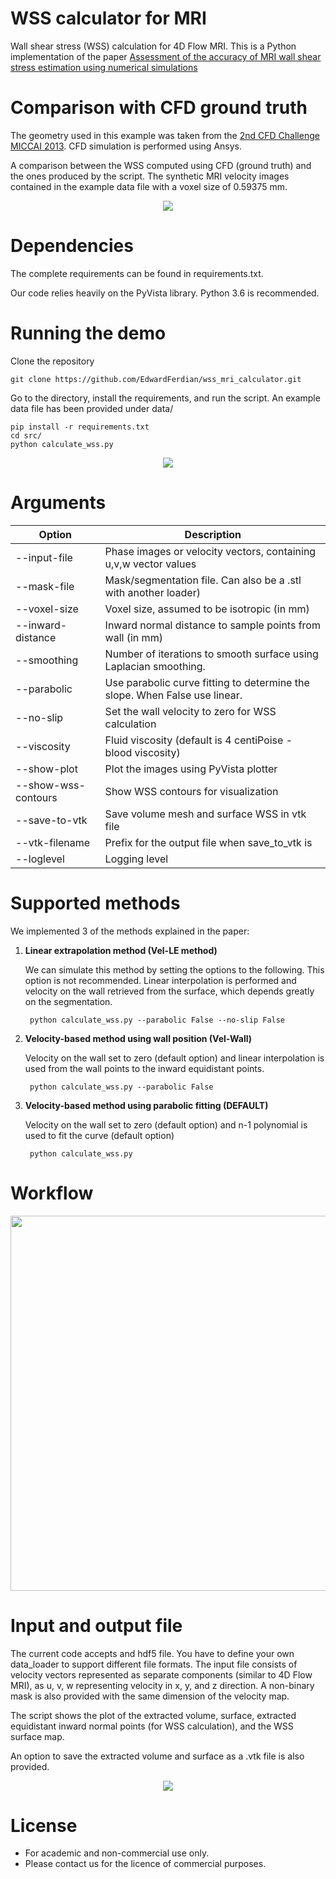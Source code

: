# WSS calculator for MRI
Wall shear stress (WSS) calculation for 4D Flow MRI. 
This is a Python implementation of the paper 
[Assessment of the accuracy of MRI wall shear stress estimation using numerical simulations](https://onlinelibrary.wiley.com/doi/full/10.1002/jmri.23610)

# Comparison with CFD ground truth

The geometry used in this example was taken from the [2nd CFD Challenge MICCAI 2013](http://www.vascularmodel.org/miccai2013/). CFD simulation is performed using Ansys.

A comparison between the WSS computed using CFD (ground truth) and the ones produced by the script. The synthetic MRI velocity images contained in the example data file with a voxel size of 0.59375 mm.

<p align="center">
    <img src="./img/wss-comparison.png">
</p>

# Dependencies
The complete requirements can be found in requirements.txt.

Our code relies heavily on the PyVista library. Python 3.6 is recommended.

# Running the demo
Clone the repository

    git clone https://github.com/EdwardFerdian/wss_mri_calculator.git

Go to the directory, install the requirements, and run the script. An example data file has been provided under data/

    pip install -r requirements.txt
    cd src/
    python calculate_wss.py

<p align="center">
    <img src="https://i.imgur.com/5Zhjdr0.gif">
</p>

# Arguments
| **Option** | Description |
| --- | --- |
| --input-file | Phase images or velocity vectors, containing u,v,w vector values|
| --mask-file | Mask/segmentation file. Can also be a .stl with another loader)
| --voxel-size | Voxel size, assumed to be isotropic (in mm)
| --inward-distance  | Inward normal distance to sample points from wall (in mm)
| --smoothing | Number of iterations to smooth surface using Laplacian smoothing.
| --parabolic | Use parabolic curve fitting to determine the slope. When False use linear.
| --no-slip | Set the wall velocity to zero for WSS calculation
| --viscosity | Fluid viscosity (default is 4 centiPoise - blood viscosity)
| --show-plot | Plot the images using PyVista plotter
| --show-wss-contours | Show WSS contours for visualization
| --save-to-vtk |  Save volume mesh and surface WSS in vtk file
| --vtk-filename | Prefix for the output file when save_to_vtk is 
| --loglevel |Logging level

# Supported methods
We implemented 3 of the methods explained in the paper:

1. **Linear extrapolation method (Vel-LE method)**
    
    We can simulate this method by setting the options to the following. This option is not recommended. Linear interpolation is performed and velocity on the wall retrieved from the surface, which depends greatly on the segmentation.

        python calculate_wss.py --parabolic False --no-slip False

2. **Velocity-based method using wall position (Vel-Wall)**
    
    Velocity on the wall set to zero (default option) and linear interpolation is used from the wall points to the inward equidistant points.

        python calculate_wss.py --parabolic False


3. **Velocity-based method using parabolic fitting (DEFAULT)**

    Velocity on the wall set to zero (default option) and n-1 polynomial is used to fit the curve (default option)

        python calculate_wss.py

# Workflow
<p align="center">
    <img src="./img/wss-workflow.png" width="600">
</p>

# Input and output file
The current code accepts and hdf5 file. You have to define your own data_loader to support different file formats. The input file consists of velocity vectors represented as separate components (similar to 4D Flow MRI), as u, v, w representing velocity in x, y, and z direction. A non-binary mask is also provided with the same dimension of the velocity map.

The script shows the plot of the extracted volume, surface, extracted equidistant inward normal points (for WSS calculation), and the WSS surface map.

An option to save the extracted volume and surface as a .vtk file is also provided.

<p align="center">
    <img src="./img/wss-result.png">
</p>

# License

* For academic and non-commercial use only.
* Please contact us for the licence of commercial purposes. 
